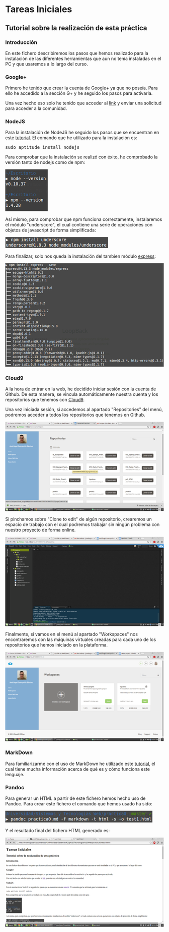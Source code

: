 # Tareas Iniciales

## Tutorial sobre la realización de esta práctica

### Introducción

En este fichero describiremos los pasos que hemos realizado para la instalación de las diferentes herramientas que aun no tenía instaladas en el PC y que usaremos a lo largo del curso.

### Google+

Primero he tenido que crear la cuenta de Google+ ya que no poseía. Para ello he accedido a la sección G+ y he seguido los pasos para activarla.

Una vez hecho eso solo he tenido que acceder al [link](https://plus.google.com/u/1/communities/111920114018766363342) y enviar una solicitud para acceder a la comunidad.

### NodeJS

Para la instalación de NodeJS he seguido los pasos que se encuentran en este [tutorial](http://blog.jorgeivanmeza.com/2012/01/instalacion-de-nodejs-en-gnulinux-ubuntumint/). El comando que he utilizado para la instalación es:

<pre>sudo aptitude install nodejs</pre>

Para comprobar que la instalación se realizó con éxito, he comprobado la versión tanto de nodejs como de npm:

![Captura uno](img/capt0.png)

Así mismo, para comprobar que npm funciona correctamente, instalaremos el módulo "underscore", el cual contiene una serie de operaciones con objetos de javascript de forma simplificada:

![Captura dos](img/capt1.png)

Para finalizar, solo nos queda la instalación del tambíen módulo [express](http://expressjs.com/es/):

![Captura tres](img/capt2.png)

### Cloud9

A la hora de entrar en la web, he decidido iniciar sesión con la cuenta de Github. De esta manera, se vincula automáticamente nuestra cuenta y los repositorios que tenemos con [Cloud9](https://c9.io/).

Una vez iniciada sesión, si accedemos al apartado "Repositories" del menú, podremos acceder a todos los repositorios que tenemos en Github.

![Captura cuatro](img/capt3.png)

Si pinchamos sobre "Clone to edit" de algún repositorio, crearemos un espacio de trabajo con el cual podremos trabajar sin ningún problema con nuestro proyecto de forma online.

![Captura cinco](img/capt4.png)

Finalmente, si vamos en el menú al apartado "Workspaces" nos encontraremos con las máquinas virtuales creadas para cada uno de los repositorios que hemos iniciado en la plataforma.

![Captura seis](img/capt5.png)

### MarkDown

Para familiarizarme con el uso de MarkDown he utilizado este [tutorial](http://cesarhdz.com/articulos/escribir-en-markdown#sintaxis-de-markdown), el cual tiene mucha información acerca de qué es y cómo funciona este lenguaje.

### Pandoc

Para generar un HTML a partir de este fichero hemos hecho uso de Pandoc. Para crear este fichero el comando que hemos usado ha sido:

![Captura siete](img/capt6.png)

Y el resultado final del fichero HTML generado es:

![Captura ocho](img/capt7.png)
